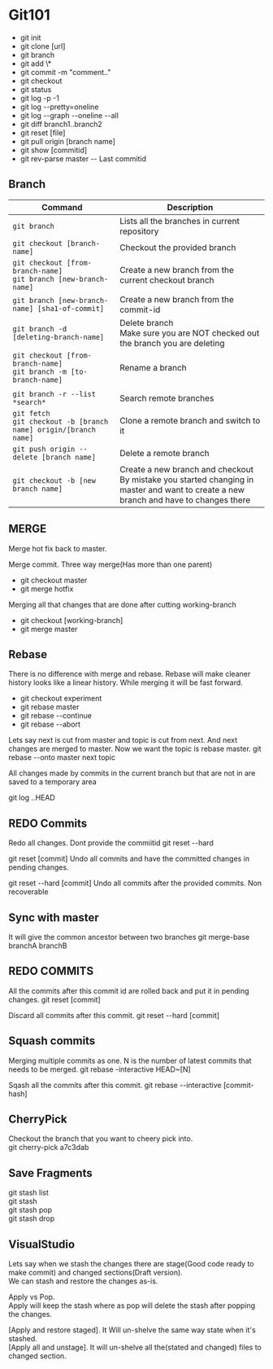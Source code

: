 # Git101

 <ul>
<li>git init</li>
<li>git clone [url]</li>
<li>git branch</li>
<li>git add \*</li>
<li>git commit -m "comment.."</li>
<li>git checkout <branchname></li>
<li>git status</li>
<li>git log -p -1</li>
<li>git log --pretty=oneline</li>
<li>git log --graph --oneline --all</li>
<li>git diff branch1..branch2</li>
<li>git reset [file]</li>
<li>git pull origin [branch name]</li>
<li>git show [commitid]</li>
<li>git rev-parse master -- Last commitid</li>
 </ul>
 
## Branch

|Command                   |Description   |
|--------------------------|---|
|```git branch``` | Lists all the branches in current repository|
|```git checkout [branch-name]```|Checkout the provided branch| 
|```git checkout [from-branch-name]``` <br/> ```git branch [new-branch-name]```|Create a new branch from the current checkout branch|
|```git branch [new-branch-name] [sha1-of-commit]```|Create a new branch from the commit-id| 
|```git branch -d [deleting-branch-name]```|Delete branch </br> Make sure you are NOT checked out the branch you are deleting|
|```git checkout [from-branch-name]``` <br/> ```git branch -m [to-branch-name]``` |Rename a branch|
|||
|```git branch -r --list *search*```|Search remote branches|
|```git fetch```<br/>```git checkout -b [branch name] origin/[branch name]```|Clone a remote branch and switch to it|
|```git push origin --delete [branch name]```|Delete a remote branch|
|```git checkout -b [new branch name]```|Create a new branch and checkout <br/> By mistake you started changing in master and want to create a new branch and have to changes there |

## MERGE

Merge hot fix back to master.

Merge commit. Three way merge(Has more than one parent)

<ul>
    <li>git checkout master</li>
    <li>git merge hotfix</li>
</ul>

Merging all that changes that are done after cutting working-branch

<ul>
    <li>git checkout [working-branch]</li>
    <li>git merge master</li>
</ul>

## Rebase

There is no difference with merge and rebase. Rebase will make cleaner history looks like a linear history.
While merging it will be fast forward.

<ul>
    <li>git checkout experiment</li>
    <li>git rebase master</li>
    <li>git rebase --continue</li>
    <li>git rebase --abort</li>
</ul>

Lets say next is cut from master and topic is cut from next. 
And next changes are merged to master. Now we want the topic is rebase master.
git rebase --onto master next topic

 All changes made by commits in the current branch but that are not in <upstream> are saved to a temporary area

 git log <upstream>..HEAD


## REDO Commits

Redo all changes. Dont provide the commiitid 
git reset --hard

git reset [commit]
Undo all commits and have the committed changes in pending changes.

git reset --hard [commit]
Undo all commits after the provided commits. Non recoverable


## Sync with master

It will give the common ancestor between two branches
 git merge-base  branchA  branchB

## REDO COMMITS

All the commits after this commit id are rolled back and put it in pending changes.
git reset [commit]

Discard all commits after this commit.
git reset --hard [commit]

## Squash commits

Merging multiple commits as one. N is the number of latest commits that needs to be merged.
git rebase -interactive  HEAD~[N]

Sqash all the commits after this commit.
git rebase --interactive [commit-hash]

## CherryPick

Checkout the branch that you want to cheery pick into. <br/>
git cherry-pick a7c3dab

## Save Fragments

git stash list<br/>
git stash<br/>
git stash pop<br/>
git stash drop

## VisualStudio  

Lets say when we stash the changes there are stage(Good code ready to make commit) and changed sections(Draft version).<br/>
We can stash and restore the changes as-is.<br/>

Apply vs Pop. <br/>
Apply will keep the stash where as pop will delete the stash after popping the changes. <br/>

[Apply and restore staged]. It Will un-shelve the same way state when it's stashed. <br/>
[Apply all and unstage]. It will un-shelve all the(stated and changed) files to changed section.

